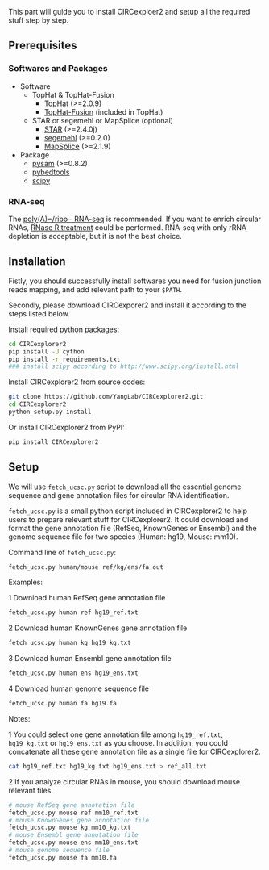This part will guide you to install CIRCexploer2 and setup all the required stuff step by step.

## Prerequisites

### Softwares and Packages

* Software
    - TopHat & TopHat-Fusion
        + [TopHat](http://ccb.jhu.edu/software/tophat/index.shtml) (>=2.0.9)
        + [TopHat-Fusion](http://ccb.jhu.edu/software/tophat/fusion_index.html) (included in TopHat)
    - STAR or segemehl or MapSplice (optional)
        + [STAR](https://github.com/alexdobin/STAR) (>=2.4.0j)
        + [segemehl](http://www.bioinf.uni-leipzig.de/Software/segemehl) (>=0.2.0)
        + [MapSplice](http://www.netlab.uky.edu/p/bioinfo/MapSplice2) (>=2.1.9)
* Package
    - [pysam](http://pysam.readthedocs.org/en/latest/) (>=0.8.2)
    - [pybedtools](https://pythonhosted.org/pybedtools)
    - [scipy](http://www.scipy.org)

### RNA-seq

The [poly(A)−/ribo− RNA-seq](http://genomebiology.com/2011/12/2/R16) is recommended. If you want to enrich circular RNAs, [RNase R treatment](http://www.sciencedirect.com/science/article/pii/S109727651300590X) could be performed. RNA-seq with only rRNA depletion is acceptable, but it is not the best choice.

## Installation

Fistly, you should successfully install softwares you need for fusion junction reads mapping, and add relevant path to your `$PATH`.

Secondly, please download CIRCexporer2 and install it according to the steps listed below.

Install required python packages:
```bash
cd CIRCexplorer2
pip install -U cython
pip install -r requirements.txt
### install scipy according to http://www.scipy.org/install.html
```

Install CIRCexplorer2 from source codes:
```bash
git clone https://github.com/YangLab/CIRCexplorer2.git
cd CIRCexplorer2
python setup.py install
```

Or install CIRCexplorer2 from PyPI:
```bash
pip install CIRCexplorer2
```

## Setup

We will use `fetch_ucsc.py` script to download all the essential genome sequence and gene annotation files for circular RNA identification.

`fetch_ucsc.py` is a small python script included in CIRCexplorer2 to help users to prepare relevant stuff for CIRCexplorer2. It could download and format the gene annotation file (RefSeq, KnownGenes or Ensembl) and the genome sequence file for two species (Human: hg19, Mouse: mm10).

Command line of `fetch_ucsc.py`:
```bash
fetch_ucsc.py human/mouse ref/kg/ens/fa out
```

Examples:

1 Download human RefSeq gene annotation file
```bash
fetch_ucsc.py human ref hg19_ref.txt
```

2 Download human KnownGenes gene annotation file
```bash
fetch_ucsc.py human kg hg19_kg.txt
```

3 Download human Ensembl gene annotation file
```bash
fetch_ucsc.py human ens hg19_ens.txt
```

4 Download human genome sequence file
```bash
fetch_ucsc.py human fa hg19.fa
```

Notes:

1 You could select one gene annotation file among `hg19_ref.txt`, `hg19_kg.txt` or `hg19_ens.txt` as you choose. In addition, you could concatenate all these gene annotation file as a single file for CIRCexplorer2.
```bash
cat hg19_ref.txt hg19_kg.txt hg19_ens.txt > ref_all.txt
```

2 If you analyze circular RNAs in mouse, you should download mouse relevant files.
```bash
# mouse RefSeq gene annotation file
fetch_ucsc.py mouse ref mm10_ref.txt
# mouse KnownGenes gene annotation file
fetch_ucsc.py mouse kg mm10_kg.txt
# mouse Ensembl gene annotation file
fetch_ucsc.py mouse ens mm10_ens.txt
# mouse genome sequence file
fetch_ucsc.py mouse fa mm10.fa
```
